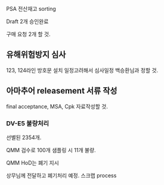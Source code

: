 
PSA 전산재고 sorting


Draft 2개 승인완료

구매 요청 2개 할 것.



## 유해위험방지 심사
123, 124라인 방호문 설치 일정고려해서 심사일정 백승환님과 정할 것.


## 아마추어 releasement 서류 작성
final acceptance, MSA, Cpk 자료작성할 것.

###  DV-E5 불량처리
선별된 2354개.

QMM 검수로 100개 샘플링 시 11개 불량.

QMM HoD는 폐기 지시

상무님께 전달하고 폐기처리 예정.
스크랩 process 